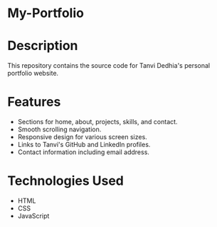 # My-Portfolio
# Description
This repository contains the source code for Tanvi Dedhia's personal portfolio website.

# Features
- Sections for home, about, projects, skills, and contact.
- Smooth scrolling navigation.
- Responsive design for various screen sizes.
- Links to Tanvi's GitHub and LinkedIn profiles.
- Contact information including email address.

# Technologies Used
- HTML
- CSS
- JavaScript
